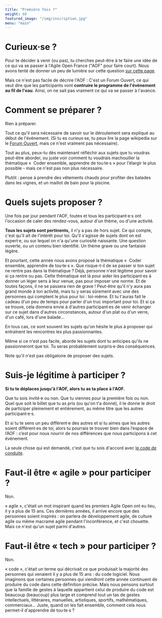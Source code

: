 ```yaml
---
title: "Première fois ?"
weight: 60
featured_image: "/img/inscription.jpg"
menu: "main"
---
```


# Curieux·se ?

Pour te décider à venir (ou pas), tu cherches peut-être à te faire une idée de
ce qui va se passer à l'Agile Open France ("AOF" pour faire court). 
Nous avons tenté de donner un peu de lumière sur cette question [sur cette page](/esprit).

Mais ce n'est pas facile de décrire l'AOF : C'est un Forum Ouvert, ce qui
veut dire que les participants vont **contruire le programme de l'événement au
fil de l'eau**. Ainsi, on ne sait pas vraiment ce qui va se passer à l'avance.

# Comment se préparer ?

Rien à préparer.

Tout ce qu'il sera nécessaire de savoir sur le déroulement sera expliqué au début de l'événement.
(Si tu es curieux·se, tu peux lire la page wikipedia sur le [Forum Ouvert](https://fr.wikipedia.org/wiki/M%C3%A9thodologie_Forum_Ouvert), mais ce n'est vraiment pas nécessaire).

Tout au plus, peux-tu dès maintenant réfléchir aux sujets que tu voudras peut-être aborder, ou juste voir comment tu voudrais machouiller la thématique «  Coder ensemble, apprendre de tou·te·s » pour l'élargir le plus possible - mais ce n'est pas non plus nécessaire.

Plutôt : pense à prendre des vêtements chauds pour profiter des balades dans les
vignes, et un maillot de bain pour la piscine. 

# Quels sujets proposer ?

Une fois par jour pendant l'AOF, toutes et tous les participant·e·s ont l'occasion de 
caler des rendez-vous, autour d'un thème, ou d'une activité.

**Tous les sujets sont pertinents,** il n'y a pas de hors sujet.  Ce qui
compte, c'est qu'il ait de l'intérêt pour toi.  Qu'il s'agisse de sujets dont
on est expert·e, ou sur lequel on n'a qu'une curiosité naissante. Une
question ouverte, ou un contenu bien identifié. Un thème grave ou une fantaisie
légère.

Et pourtant, cette année nous avons proposé la thématique «  Coder ensemble, apprendre de tou·te·s ». Que risque-t-il de se passer si ton sujet ne rentre pas dans la thématique ? Déjà, personne n'est légitime pour savoir si ça rentre ou pas. Cette thématique est là pour aider les participant·es à donner un léger sens à leur venue, pas pour imposer une norme. Et de toutes façons, il ne se passera rien de grave ! Peut-être qu'il n'y aura pas grand monde à ton activité, mais tu y seras sûrement avec une des personnes qui comptent le plus pour toi : toi-même. Et tu t'auras fait le cadeau d'un peu de temps pour parler d'un truc important pour toi. Et si ça se trouve, cela donnera envie à d'autres participant·es de venir échanger sur ce sujet dans d'autres circonstances, autour d'un plat ou d'un verre, d'un café, lors d'une balade...

En tous cas, ce sont souvent les sujets qu'on hésite le plus à proposer qui entraînent les rencontres
les plus passionnantes. 

Même si ce n'est pas facile, aborde les sujets dont tu anticipes qu'ils ne passionneront que toi. 
Tu seras probablement surpris·e des conséquences.

Note qu'il n'est pas obligatoire de proposer des sujets.

# Suis-je légitime à participer ?

**Si tu te déplaces jusqu'à l'AOF, alors tu as ta place à l'AOF.**

Que tu sois invité·e ou non. Que tu viennes pour la première fois ou non.
Quel que soit le billet que tu as pris (ou qu'on t'a donné), il te donne le droit de participer
pleinement et entièrement, au même titre que les autres participant·e·s.

Et si tu te sens un peu différent·e des autres et si tu aimes que les autres
soient différent·es de toi, alors tu pourrais te trouver bien dans l’espace de
l’AOF : c’est pour nous nourrir de nos différences que nous participons à cet
événement.

La seule chose qui est demandé, c'est que tu sois d'accord avec [le code de conduite](/conduite/).

# Faut-il être « agile » pour participer ?

Non.

« agile », c'était un mot inspirant quand les premiers Agile Open ont eu lieu,
il y a plus de 15 ans.  Ces dernières années, il arrive encore que des
personnes soient inspirés : on parlera de développement agile, de culture agile
ou même macramé agile pendant l'inconférence, et c'est chouette. Mais ce n'est
qu'un sujet parmi d'autres.

# Faut-il être « tech » pour participer ?

Non.

« code », c'était un terme qui décrivait ce que produisait la majorité des personnes qui venaient il y a plus de 15 ans : du code logiciel. Nous imaginons que certaines personnes qui viendront cette année continuent de produire du code dans cette définition précise. Mais nous pensons surtout que la famille de gestes à laquelle appartient celui de produire du code est beaucoup (beaucoup) plus large et comprend tout un tas de gestes intellectuels, littéraires, manuelles, artistiques, sportifs, mathématiques, commerciaux... Juste, quand on les fait ensemble, comment cela nous permet-il d'apprendre de tou·te·s ?